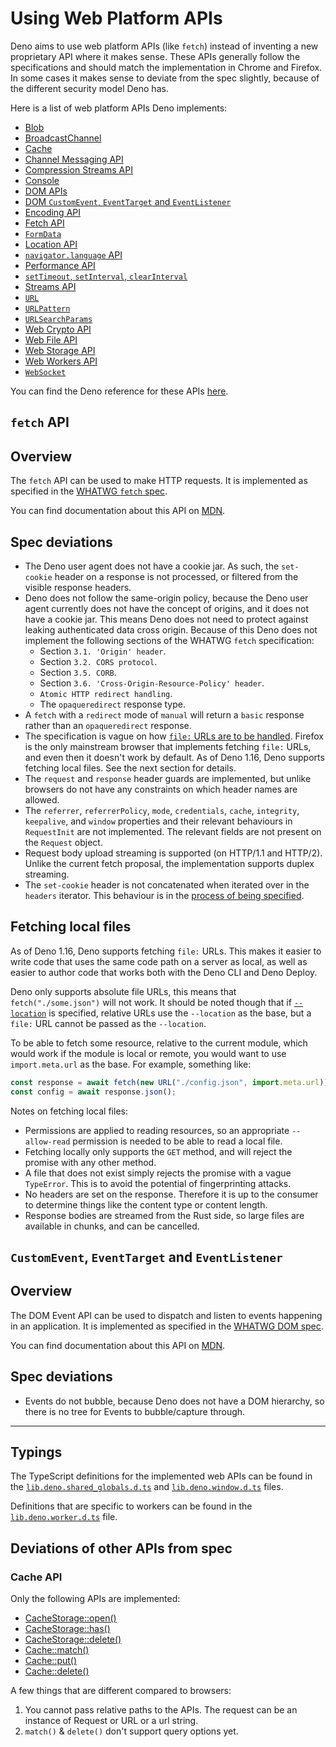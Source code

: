 # Using Web Platform APIs

Deno aims to use web platform APIs (like `fetch`) instead of inventing a new
proprietary API where it makes sense. These APIs generally follow the
specifications and should match the implementation in Chrome and Firefox. In
some cases it makes sense to deviate from the spec slightly, because of the
different security model Deno has.

Here is a list of web platform APIs Deno implements:

- [Blob](https://developer.mozilla.org/en-US/docs/Web/API/Blob)
- [BroadcastChannel](https://developer.mozilla.org/en-US/docs/Web/API/BroadcastChannel)
- [Cache](https://developer.mozilla.org/en-US/docs/Web/API/Cache)
- [Channel Messaging API](https://developer.mozilla.org/en-US/docs/Web/API/Channel_Messaging_API)
- [Compression Streams API](https://developer.mozilla.org/en-US/docs/Web/API/Compression_Streams_API)
- [Console](https://developer.mozilla.org/en-US/docs/Web/API/Console)
- [DOM APIs](https://deno.land/api@v1.26.0#DOM_APIs)
- [DOM `CustomEvent`, `EventTarget` and `EventListener`](#customevent-eventtarget-and-eventlistener)
- [Encoding API](https://developer.mozilla.org/en-US/docs/Web/API/Encoding_API)
- [Fetch API](#fetch-api)
- [`FormData`](https://developer.mozilla.org/en-US/docs/Web/API/FormData)
- [Location API](./location_api.md)
- [`navigator.language` API](https://developer.mozilla.org/en-US/docs/Web/API/Navigator/language)
- [Performance API](https://developer.mozilla.org/en-US/docs/Web/API/Performance)
- [`setTimeout`, `setInterval`, `clearInterval`](https://developer.mozilla.org/en-US/docs/Web/API/setTimeout)
- [Streams API](https://developer.mozilla.org/en-US/docs/Web/API/Streams_API)
- [`URL`](https://developer.mozilla.org/en-US/docs/Web/API/URL)
- [`URLPattern`](https://developer.mozilla.org/en-US/docs/Web/API/URLPattern)
- [`URLSearchParams`](https://developer.mozilla.org/en-US/docs/Web/API/URLSearchParams)
- [Web Crypto API](https://developer.mozilla.org/en-US/docs/Web/API/Web_Crypto_API)
- [Web File API](https://developer.mozilla.org/en-US/docs/Web/API/File_API)
- [Web Storage API](./web_storage_api.md)
- [Web Workers API](https://developer.mozilla.org/en-US/docs/Web/API/Worker)
- [`WebSocket`](https://developer.mozilla.org/en-US/docs/Web/API/WebSocket)

You can find the Deno reference for these APIs
[here](https://deno.land/api).

## `fetch` API

## Overview

The `fetch` API can be used to make HTTP requests. It is implemented as
specified in the [WHATWG `fetch` spec](https://fetch.spec.whatwg.org/).

You can find documentation about this API on
[MDN](https://developer.mozilla.org/en-US/docs/Web/API/Fetch_API).

## Spec deviations

- The Deno user agent does not have a cookie jar. As such, the `set-cookie`
  header on a response is not processed, or filtered from the visible response
  headers.
- Deno does not follow the same-origin policy, because the Deno user agent
  currently does not have the concept of origins, and it does not have a cookie
  jar. This means Deno does not need to protect against leaking authenticated
  data cross origin. Because of this Deno does not implement the following
  sections of the WHATWG `fetch` specification:
  - Section `3.1. 'Origin' header`.
  - Section `3.2. CORS protocol`.
  - Section `3.5. CORB`.
  - Section `3.6. 'Cross-Origin-Resource-Policy' header`.
  - `Atomic HTTP redirect handling`.
  - The `opaqueredirect` response type.
- A `fetch` with a `redirect` mode of `manual` will return a `basic` response
  rather than an `opaqueredirect` response.
- The specification is vague on how
  [`file:` URLs are to be handled](https://fetch.spec.whatwg.org/#scheme-fetch).
  Firefox is the only mainstream browser that implements fetching `file:` URLs,
  and even then it doesn't work by default. As of Deno 1.16, Deno supports
  fetching local files. See the next section for details.
- The `request` and `response` header guards are implemented, but unlike
  browsers do not have any constraints on which header names are allowed.
- The `referrer`, `referrerPolicy`, `mode`, `credentials`, `cache`, `integrity`,
  `keepalive`, and `window` properties and their relevant behaviours in
  `RequestInit` are not implemented. The relevant fields are not present on the
  `Request` object.
- Request body upload streaming is supported (on HTTP/1.1 and HTTP/2). Unlike
  the current fetch proposal, the implementation supports duplex streaming.
- The `set-cookie` header is not concatenated when iterated over in the
  `headers` iterator. This behaviour is in the
  [process of being specified](https://github.com/whatwg/fetch/pull/1346).

## Fetching local files

As of Deno 1.16, Deno supports fetching `file:` URLs. This makes it easier to
write code that uses the same code path on a server as local, as well as easier
to author code that works both with the Deno CLI and Deno Deploy.

Deno only supports absolute file URLs, this means that `fetch("./some.json")`
will not work. It should be noted though that if
[`--location`](./location_api.md) is specified, relative URLs use the
`--location` as the base, but a `file:` URL cannot be passed as the
`--location`.

To be able to fetch some resource, relative to the current module, which would
work if the module is local or remote, you would want to use `import.meta.url`
as the base. For example, something like:

```js
const response = await fetch(new URL("./config.json", import.meta.url));
const config = await response.json();
```

Notes on fetching local files:

- Permissions are applied to reading resources, so an appropriate `--allow-read`
  permission is needed to be able to read a local file.
- Fetching locally only supports the `GET` method, and will reject the promise
  with any other method.
- A file that does not exist simply rejects the promise with a vague
  `TypeError`. This is to avoid the potential of fingerprinting attacks.
- No headers are set on the response. Therefore it is up to the consumer to
  determine things like the content type or content length.
- Response bodies are streamed from the Rust side, so large files are available
  in chunks, and can be cancelled.

## `CustomEvent`, `EventTarget` and `EventListener`

## Overview

The DOM Event API can be used to dispatch and listen to events happening in an
application. It is implemented as specified in the
[WHATWG DOM spec](https://dom.spec.whatwg.org/#events).

You can find documentation about this API on
[MDN](https://developer.mozilla.org/en-US/docs/Web/API/EventTarget).

## Spec deviations

- Events do not bubble, because Deno does not have a DOM hierarchy, so there is
  no tree for Events to bubble/capture through.

---

## Typings

The TypeScript definitions for the implemented web APIs can be found in the
[`lib.deno.shared_globals.d.ts`](https://github.com/denoland/deno/blob/$CLI_VERSION/cli/dts/lib.deno.shared_globals.d.ts)
and
[`lib.deno.window.d.ts`](https://github.com/denoland/deno/blob/$CLI_VERSION/cli/dts/lib.deno.window.d.ts)
files.

Definitions that are specific to workers can be found in the
[`lib.deno.worker.d.ts`](https://github.com/denoland/deno/blob/$CLI_VERSION/cli/dts/lib.deno.worker.d.ts)
file.

## Deviations of other APIs from spec

### Cache API

Only the following APIs are implemented:

- [CacheStorage::open()](https://developer.mozilla.org/en-US/docs/Web/API/CacheStorage/open)
- [CacheStorage::has()](https://developer.mozilla.org/en-US/docs/Web/API/CacheStorage/has)
- [CacheStorage::delete()](https://developer.mozilla.org/en-US/docs/Web/API/CacheStorage/delete)
- [Cache::match()](https://developer.mozilla.org/en-US/docs/Web/API/Cache/match)
- [Cache::put()](https://developer.mozilla.org/en-US/docs/Web/API/Cache/put)
- [Cache::delete()](https://developer.mozilla.org/en-US/docs/Web/API/Cache/delete)

A few things that are different compared to browsers:

1. You cannot pass relative paths to the APIs. The request can be an instance of
   Request or URL or a url string.
2. `match()` & `delete()` don't support query options yet.

